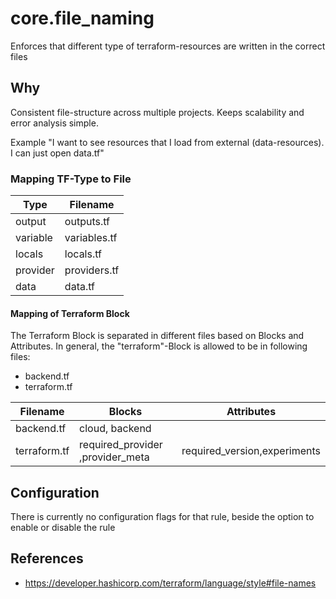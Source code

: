 # core.file_naming

Enforces that different type of terraform-resources are written
in the correct files

## Why

Consistent file-structure across multiple projects. Keeps scalability and
error analysis simple.

Example "I want to see resources that I load from external (data-resources). I
can just open data.tf"

### Mapping TF-Type to File

| Type     | Filename     |
|----------|--------------|
| output   | outputs.tf   |
| variable | variables.tf |
| locals   | locals.tf    |
| provider | providers.tf |
| data     | data.tf      |

#### Mapping of Terraform Block

The Terraform Block is separated in different files based on Blocks and Attributes.
In general, the "terraform"-Block is allowed to be in following files:

- backend.tf
- terraform.tf

| Filename     | Blocks                           | Attributes                   |
|--------------|----------------------------------|------------------------------|
| backend.tf   | cloud, backend                   |                              |
| terraform.tf | required_provider ,provider_meta | required_version,experiments |

## Configuration

There is currently no configuration flags for that rule, beside the option to enable or disable the rule

## References

- <https://developer.hashicorp.com/terraform/language/style#file-names>
